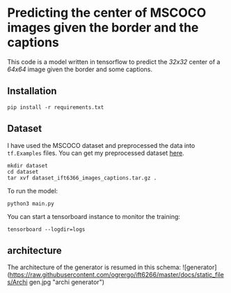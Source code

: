 # Predicting the center of MSCOCO images given the border and the captions

This code is a model written in tensorflow to predict the *32x32* center of a *64x64* image given the border and some captions.



## Installation

    pip install -r requirements.txt

## Dataset

I have used the MSCOCO dataset and preprocessed the data into `tf.Examples` files. You can get my preprocessed dataset [here](https://s3.amazonaws.com/akiaj36ibbq3myh2imfa-dump/dataset_ift6366_images_captions.tar.gz?response-content-disposition=attachment&X-Amz-Security-Token=AgoGb3JpZ2luEHsaCXVzLWVhc3QtMSKAAhGD6RDJAAhz7%2FtsV01ypbwtG8eA66maaHpDjf6cULVZ8r5TUtkcsaAJdX7elYE9Bmwc4XTKBwnDGsgP8mhBuoVpzk%2FsiXQ9Wp4yj665hHaJvQEWatIKW5srQug9kNC0OrYA0xlE%2BvU5PnAlDESudDi2gneLuwOO0SMeC4JjilZdseFHXNgi7%2BWNHTd5cwpaZqsWBQNURsbSOeYtWhjjXFw9e5oeLUe5TtJTPMsmy1qkGCqRuTx9YwrcxvanZr8dL%2FNS%2FSV0Ef6zcTh42mV1fEpYYKKGO8RIHGZThRNUDcddzwixHqXgtEI1Y64vWQlI9dPmJh7BaEsTat6KZaVWhsAqpgIIgP%2F%2F%2F%2F%2F%2F%2F%2F%2F%2FARAAGgw0NDY3MjE5MDY3MTYiDI34tr%2BUVxmSHGdP2ir6AVAy3dnzGIem6koy9IP49IlxLVhzYvf73oK77KJlwwYhD%2FAFosbVaxzAxEJ69wwATwxmv6Av14NiCx8MUT4vBNOC%2Bo%2BcSXnV3wN7FTkNuAK9%2BnWP6fwXt%2BlDf9L9Zg4V9NcFWuEkt4j5TU8x5jjlCdQOg00bsetw2Uz9kDWITBolXTA7FHJmhUW7odsEVBGqVD9EpxgpAOvRn1rx%2F5Qh1pIKkc3sNlk2DLnz%2BQZ7bvhDe8wh6jX%2Bfc8hgyvYHU3CRznSIpFAXFrs0oOQ4xYhMAd%2FdMaJ%2B%2F2Xm8PigPjOYo2fzxf0EOO%2B8vqn8NmA1gpOX0gdOt6NIu31SWEwgb%2BXyAU%3D&X-Amz-Algorithm=AWS4-HMAC-SHA256&X-Amz-Date=20170430T225000Z&X-Amz-SignedHeaders=host&X-Amz-Expires=300&X-Amz-Credential=ASIAIV5OPGTFQQVZUKZA%2F20170430%2Fus-east-1%2Fs3%2Faws4_request&X-Amz-Signature=7e7369d4efa5dbf4bd4ac3dcd9ad6180f1feb0dba8a9de412df48fc57f1f038b).

    mkdir dataset
    cd dataset
    tar xvf dataset_ift6366_images_captions.tar.gz .

To run the model:

    python3 main.py

You can start a tensorboard instance to monitor the training:

    tensorboard --logdir=logs

## architecture
The architecture of the generator is resumed in this schema:
![generator](https://raw.githubusercontent.com/ogrergo/ift6266/master/docs/static_files/Archi gen.jpg "archi generator")
